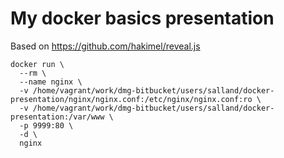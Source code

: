 # My docker basics presentation

Based on https://github.com/hakimel/reveal.js

```
docker run \
  --rm \
  --name nginx \
  -v /home/vagrant/work/dmg-bitbucket/users/salland/docker-presentation/nginx/nginx.conf:/etc/nginx/nginx.conf:ro \
  -v /home/vagrant/work/dmg-bitbucket/users/salland/docker-presentation:/var/www \
  -p 9999:80 \
  -d \
  nginx
```
